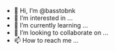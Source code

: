 - 👋 Hi, I’m @basstobnk
- 👀 I’m interested in ...
- 🌱 I’m currently learning ...
- 💞️ I’m looking to collaborate on ...
- 📫 How to reach me ...

<!---
basstobnk/basstobnk is a ✨ special ✨ repository because its `README.md` (this file) appears on your GitHub profile.
You can click the Preview link to take a look at your changes.
--->
